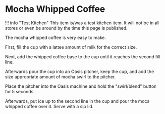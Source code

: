 # Mocha Whipped Coffee

!!! info "Test Kitchen"
    This item is/was a test kitchen item. It will not be in all stores or even be around by the time this page is published.

The mocha whipped coffee is very easy to make.

First, fill the cup with a lattee amount of milk for the correct size.

Next, add the whipped coffee base to the cup until it reaches the second fill line.

Afterwards pour the cup into an Oasis pitcher, keep the cup, and add the size appropriate amount of mocha swirl to the pitcher.

Place the pitcher into the Oasis machine and hold the "swirl/blend" button for 5 seconds.

Afterwards, put ice up to the second line in the cup and pour the moca whipped coffee over it. Serve with a sip lid.